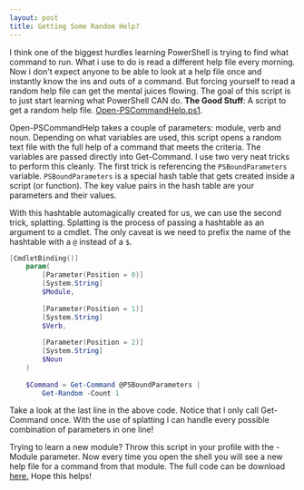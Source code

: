 ```yaml
--- 
layout: post
title: Getting Some Random Help?
--- 
```

I think one of the biggest hurdles learning PowerShell is trying to find what command to run. What i use to do is read a different help file every morning. Now i don't expect anyone to be able to look at a help file once and instantly know the ins and outs of a command. But forcing yourself to read a random help file can get the mental juices flowing. The goal of this script is to just start learning what PowerShell CAN do. **The Good Stuff**: A script to get a random help file. [Open-PSCommandHelp.ps1](https://github.com/dchristian3188/dchristian3188.github.io/blob/master/scripts/Open-PSCommandHelp.ps1).

Open-PSCommandHelp takes a couple of parameters: module, verb and noun. Depending on what variables are used, this script opens a random text file with the full help of a command that meets the criteria. The variables are passed directly into Get-Command. I use two very neat tricks to perform this cleanly. The first trick is referencing the ```PSBoundParameters``` variable. ```PSBoundParameters``` is a special hash table that gets created inside a script (or function). The key value pairs in the hash table are your parameters and their values.

With this hashtable automagically created for us, we can use the second trick, splatting. Splatting is the process of passing a hashtable as an argument to a cmdlet. The only caveat is we need to prefix the name of the hashtable with a ```@``` instead of a ```$```.

```powershell
[CmdletBinding()]
    param(
        [Parameter(Position = 0)]
        [System.String]
        $Module,
        
        [Parameter(Position = 1)]
        [System.String]
        $Verb,
        
        [Parameter(Position = 2)]
        [System.String]
        $Noun
    )
    
    $Command = Get-Command @PSBoundParameters | 
        Get-Random -Count 1
```
Take a look at the last line in the above code. Notice that I only call Get-Command  once. With the use of splatting I can handle every possible combination of parameters in one line!

Trying to learn a new module? Throw this script in your profile with the -Module parameter. Now every time you open the shell you will see a new help file for a command from that module. The full code can be download [here.](https://github.com/dchristian3188/dchristian3188.github.io/blob/master/scripts/Open-PSCommandHelp.ps1) Hope this helps!